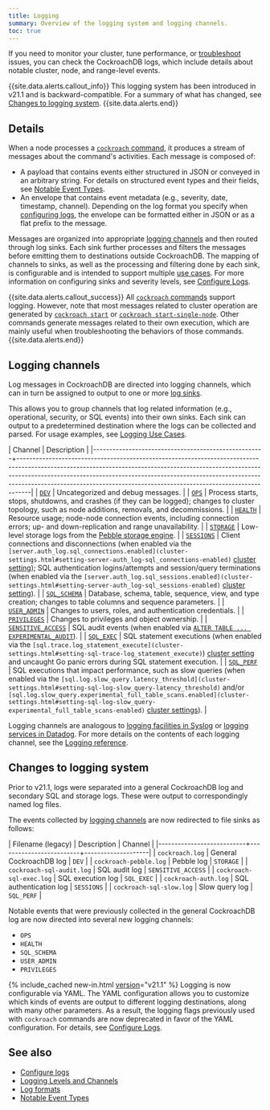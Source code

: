 ```yaml
---
title: Logging
summary: Overview of the logging system and logging channels.
toc: true
---
```


If you need to monitor your cluster, tune performance, or [troubleshoot](troubleshooting-overview.html) issues, you can check the CockroachDB logs, which include details about notable cluster, node, and range-level events.

{{site.data.alerts.callout_info}}
This logging system has been introduced in v21.1 and is backward-compatible. For a summary of what has changed, see [Changes to logging system](#changes-to-logging-system).
{{site.data.alerts.end}}

## Details

When a node processes a [`cockroach` command](cockroach-commands.html), it produces a stream of messages about the command's activities. Each message is composed of:

- A payload that contains events either structured in JSON or conveyed in an arbitrary string. For details on structured event types and their fields, see [Notable Event Types](eventlog.html).
- An envelope that contains event metadata (e.g., severity, date, timestamp, channel). Depending on the log format you specify when [configuring logs](configure-logs.html#file-logging-format), the envelope can be formatted either in JSON or as a flat prefix to the message.

Messages are organized into appropriate [logging channels](#logging-channels) and then routed through log sinks. Each sink further processes and filters the messages before emitting them to destinations outside CockroachDB. The mapping of channels to sinks, as well as the processing and filtering done by each sink, is configurable and is intended to support multiple [use cases](logging-use-cases.html). For more information on configuring sinks and severity levels, see [Configure Logs](configure-logs.html).

{{site.data.alerts.callout_success}}
All [`cockroach` commands](cockroach-commands.html) support logging. However, note that most messages related to cluster operation are generated by [`cockroach start`](cockroach-start.html) or [`cockroach start-single-node`](cockroach-start-single-node.html). Other commands generate messages related to their own execution, which are mainly useful when troubleshooting the behaviors of those commands.
{{site.data.alerts.end}}

## Logging channels

Log messages in CockroachDB are directed into logging channels, which can in turn be assigned to output to one or more [log sinks](configure-logs.html#configure-log-sinks).

This allows you to group channels that log related information (e.g., operational, security, or SQL events) into their own sinks. Each sink can output to a predetermined destination where the logs can be collected and parsed. For usage examples, see [Logging Use Cases](logging-use-cases.html).

| Channel                                             | Description                                                                                                                                                                                                                                                                                                                |
|-----------------------------------------------------+----------------------------------------------------------------------------------------------------------------------------------------------------------------------------------------------------------------------------------------------------------------------------------------------------------------------------|
| [`DEV`](logging.html#dev)                           | Uncategorized and debug messages.                                                                                                                                                                                                                                                                                          |
| [`OPS`](logging.html#ops)                           | Process starts, stops, shutdowns, and crashes (if they can be logged); changes to cluster topology, such as node additions, removals, and decommissions.                                                                                                                                                                   |
| [`HEALTH`](logging.html#health)                     | Resource usage; node-node connection events, including connection errors; up- and down-replication and range unavailability.                                                                                                                                                                                               |
| [`STORAGE`](logging.html#storage)                   | Low-level storage logs from the [Pebble storage engine](architecture/storage-layer.html#pebble).                                                                                                                                                                                                                           |
| [`SESSIONS`](logging.html#sessions)                 | Client connections and disconnections (when enabled via the `[server.auth_log.sql_connections.enabled](cluster-settings.html#setting-server-auth_log-sql_connections-enabled)` [cluster setting](cluster-settings.html)); SQL authentication logins/attempts and session/query terminations (when enabled via the `[server.auth_log.sql_sessions.enabled](cluster-settings.html#setting-server-auth_log-sql_sessions-enabled)` [cluster setting](cluster-settings.html)). |
| [`SQL_SCHEMA`](logging.html#sql_schema)             | Database, schema, table, sequence, view, and type creation; changes to table columns and sequence parameters.                                                                                                                                                                                                              |
| [`USER_ADMIN`](logging.html#user_admin)             | Changes to users, roles, and authentication credentials.                                                                                                                                                                                                                                                                   |
| [`PRIVILEGES`](logging.html#privileges)             | Changes to privileges and object ownership.                                                                                                                                                                                                                                                                                |
| [`SENSITIVE_ACCESS`](logging.html#sensitive_access) | SQL audit events (when enabled via [`ALTER TABLE ... EXPERIMENTAL_AUDIT`](experimental-audit.html)).                                                                                                                                                                                                                       |
| [`SQL_EXEC`](logging.html#sql_exec)                 | SQL statement executions (when enabled via the `[sql.trace.log_statement_execute](cluster-settings.html#setting-sql-trace-log_statement_execute)`) [cluster setting](cluster-settings.html) and uncaught Go panic errors during SQL statement execution.                                                                                                                                    |
| [`SQL_PERF`](logging.html#sql_perf)                 | SQL executions that impact performance, such as slow queries (when enabled via the `[sql.log.slow_query.latency_threshold](cluster-settings.html#setting-sql-log-slow_query-latency_threshold)` and/or `[sql.log.slow_query.experimental_full_table_scans.enabled](cluster-settings.html#setting-sql-log-slow_query-experimental_full_table_scans-enabled)` [cluster settings](cluster-settings.html)).                                                                                    |


Logging channels are analogous to [logging facilities in Syslog](https://en.wikipedia.org/wiki/Syslog) or [logging services in Datadog](https://docs.datadoghq.com/logs/log_collection/?tab=http#reserved-attributes). For more details on the contents of each logging channel, see the [Logging reference](logging.html#logging-channels).

## Changes to logging system

Prior to v21.1, logs were separated into a general CockroachDB log and secondary SQL and storage logs. These were output to correspondingly named log files.

The events collected by [logging channels](#logging-channels) are now redirected to file sinks as follows:

| Filename (legacy)         | Description             | Channel            |
|---------------------------+-------------------------+--------------------|
| `cockroach.log`           | General CockroachDB log | `DEV`              |
| `cockroach-pebble.log`    | Pebble log              | `STORAGE`          |
| `cockroach-sql-audit.log` | SQL audit log           | `SENSITIVE_ACCESS` |
| `cockroach-sql-exec.log`  | SQL execution log       | `SQL_EXEC`         |
| `cockroach-auth.log`      | SQL authentication log  | `SESSIONS`         |
| `cockroach-sql-slow.log`  | Slow query log          | `SQL_PERF`         |

Notable events that were previously collected in the general CockroachDB log are now directed into several new logging channels:

- `OPS`
- `HEALTH`
- `SQL_SCHEMA`
- `USER_ADMIN`
- `PRIVILEGES`

{% include_cached new-in.html [version](cluster-settings.html#setting-version)="v21.1" %} Logging is now configurable via YAML. The YAML configuration allows you to customize which kinds of events are output to different logging destinations, along with many other parameters. As a result, the logging flags previously used with `cockroach` commands are now deprecated in favor of the YAML configuration. For details, see [Configure Logs](configure-logs.html).

## See also

- [Configure logs](configure-logs.html)
- [Logging Levels and Channels](logging.html)
- [Log formats](log-formats.html)
- [Notable Event Types](eventlog.html)
